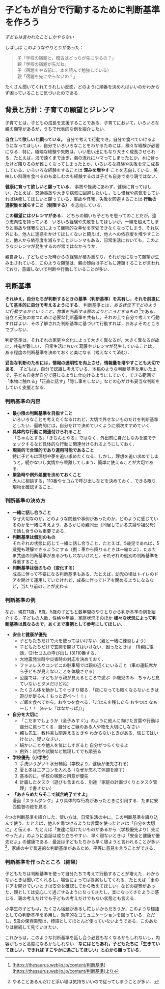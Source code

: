<!-- Title: 子どもが自分で行動するために判断基準を作ろう - 子どものしかりかた (5/7)  
Date: December 6, 2017  
Chapter: 5  
Author: @motohasi   -->


# 子どもが自分で行動するために判断基準を作ろう
*子どもは言われたことしかやらない*

しばしば このようなやりとりがあった：

> 子「学校の宿題と，稽古はどっちが先にやるの？」  
> 親「学校の宿題が先だね」  
> 子（宿題をやる前に，本を読んで勉強している）  
> 親「宿題を先にやらないの？」  

たくさん聞いてくれてうれしい反面，どのように順番を決めればいいのかわからず困っていることに気づいたのである．

## 背景と方針：子育ての願望とジレンマ

子育てとは，子どもの成長を支援することである．子育てにおいて，いろいろな親の願望があるが，うちで代表的な例を紹介したい．

**自立して欲しいと願っている，**
自分で考えて行動でき，自分で食べていけるようになってほしい．自分でいろいろなことをわかるためには，様々な経験が必要になる．特に，極端な経験や失敗は，いい思い出にもなり大きく成長させられる．たとえば，海で遠くまで泳ぎ，潮の流れにハマってしまったとか，木に登ったけど降りるのが難しくなってしまったとか，いろいろな経験や失敗を元に成長している．いろいろな経験をすることは **深みを増やす** ことを志向している．美味しい料理を食べるのも楽しむのも経験するのは子ども自身であり親ではない．

**健康に育って欲しいと願っている．**
事故や怪我にあわず，健康に育ってほしい．たとえば，交通事故や大きな病気に回避したいし，もし怪我や病気をしていれば快癒してほしいと願っている．事故や怪我，失敗を回避することは **行動の選択肢を減らすこと（制限する）** を志向している．

**この願望にはジレンマがある．**
どちらの願いも子どもを思ってのことだが，違う志向性を持っている．いろいろ経験や失敗をしてほしいが，一線を超えてしまうと事故や怪我などによって継続的な幸せを享受できなくなってしまう．それ以外にも，他人に迷惑をかけてほしくないと願えば．他人への依存度を増やすことと，他人から依存度を減らすことジレンマもある．日常生活においても，このようなジレンマが発生するのが常ではなかろうか．

親自身も，子どもだった時からの経験が積み重なり，それが元になって願望が生み出されている．このような願望は，親の傾向は子どもに連鎖することが言われており，意識しないで判断や行動していることが多い．


## 判断基準

**それゆえ，自分たちが判断するときの基準（判断基準）を共有し，それを前提にして基本的に自分で考えるようにする．**
判断基準とは，*ある状況下でどのように行動するかということ，物事を判断する際のよりどころとするもの* [^criterion]である．自立と元気の育つために必要な判断基準を共有し，それの上で自分で考えて行動すればよい．その了解された判断基準に基づいて行動すれば，おおよそのところでブレない．

[^criterion]: [https://thesaurus.weblio.jp/content/判断基準](https://thesaurus.weblio.jp/content/判断基準)より

判断基準は，それぞれの家庭や文化によって大きく異なるが，大きく異なるが故に，共有が難しい．
日常生活において葛藤やジレンマが発生していることは，ある程度の判断基準を決めておくと楽になる（考えなくて済む）．

**妥当な判断のためには，情報の透明性を向上させ，情報量を増やすことも大切である．**
子どもは，自分で認識し考えている．本稿のような判断基準を用いた上で，子ども自身が自分で感じるように仕向けるようにしていく．できる範囲で「本物に触れる」「正直に話す」「隠し事をしない」などの心がけも妥当な判断をしていく支援となる．


### 判断基準の内容

- **最小限の判断基準を目指すこと**  
	いろいろなことを考えたくなるけれど，大切で外せないものだけを判断基準としたい．最終的には，自分だけで決めていくように順次すすめていく．
- **具体的な行動に関連付けられること**  
	「ちゃんとする」「きちんとやる」ではなく，外出前に身だしなみを鏡でチェックするなど具体的な行動に関連付けられるようにしておく．
- **現実的で合理的であり運用可能であること**  
	特に子どもは理想や夢を追い求めたくなる．しかし，理想を追い求めてしまうと，続かないし実情から乖離してしまう．簡単に使えることが大切である．
- **緊急時や例外処置を決めておくこと**  
	大人に相談する，110番やセコムで呼び出しなどを決めておく．できる限り現物を確認すること．



### 判断基準の決め方

- **一緒に話し合うこと**  
	なぜ大切なのか，どのような問題や事例があったのか，どのように感じているのかを一緒に考えよう．あらかじめ親同士（同居している夫婦や祖父母）で話し合うのも重要である．
- **判断基準は個別のもの**  
	それぞれの状態に応じて一緒に話し合うこと．たとえば，5歳児であれば，5歳児も理解できるようにする（例：車から降りるときは一緒だよ）．たまたま共通の判断基準があるかもしれないけれど，それぞれの個別の判断基準を尊重すること．
- **判断基準は仮のもの（変化する）**  
	成長に伴って不要になる判断基準もある．たとえば，幼児の頃はトイレのドアを開けて運用していたけれど，成長に伴ってドアを閉めるようになるなど，当たり前のことが変わる


### 判断基準の例
なお，現在11歳，8歳，5歳の子どもと数年間のやりとりから判断基準の例を紹介する．子どもの人数，性格や年齢，家庭状況そのほか **様々な状況によって判断基準は異なるので，あくまで事例として参考にしてほしい．**

- **安全と健康が優先**
	- 子どもたちだけで火を使ってはいけない（親と一緒に練習しよう）
	- 子どもたちだけで玄関を開けてはいけない．困ったときは　(1)親に電話，(2)セコムの呼び出し (3)110番する．
	- 大地震発生時や災害時の対応を決めておく．
	- ファミレスやコンビニの駐車場では親の近くにいること（車の運転席から子どもが見えないことを体験させる）
	- 公園では，子どもから親が見えるところで遊ぶ（5歳児のみ．ちゃんと見ていないとダメだけどね）
	- たくさん体を動かしてぐっすり寝る．「夜になっても眠くならないときは遊びが足らん！もっと遊べ〜！！」
	- ご飯を食べてから，おやつを食べる．「ごはんを残したら おやつは なぁーし！！（eテレ『はなかっぱ』）」
- **自分を大切に**
	- 「こだまでしょうか（金子みすゞ）」のように他人に向けた言葉や行動は自分に戻ってくる．自分とご縁のある人や物を大切にしなさい
	- 親も先生，教科書も間違えるときや わからないときがある．信じてはいけない，疑いなさい．
	- 細かいことや他人を気にしすぎると 自分がつらくなるよ
	- 例外：試合や試験など無理してでも頑張る
- **学校優先（小学生）**
	1. 手洗いうがい＋水分補給（学校より，健康が優先される）
	2. 夏と冬はエアコンを入れる（なぜか忘れて体調を崩す）
	3. 基本的に，学校の宿題と用意が優先
	4. 計画したタスク（遊びも含まれる．別途「家庭の計画づくりとタスク管理」で書きたい）
- **「あきらめたらそこで試合終了ですよ」**  
	漫画『スラムダンク』より具体的な行為があったときに引用する．たまに安西監督の絵を見る．

4つの判断基準を紹介した．使い方は，日常生活の中に，この判断基準を織り込んで使う．たとえば，他人を傷つけるような言葉を使ったときは「自分を大切に」と伝える．たとえば「友達に届けたいものがあるから（学校優先より）先にやったよ」のように会話は成り立ちやすい．早く寝ないときは「安全と健康が優先だよ」の健康である．最近は子どもたちから早く寝ようと言われることが多い[^sleep]．家族の中で普遍的な判断基準があるため，平等に意見を言うことができる．

[^sleep]: やることあるんだけど添い寝は気持ちいいので従ってしまうことが多い．



### 判断基準を作ったところ（結果）
子どもたちは判断基準を使って自分たちで考えて行動することが増えた．わからないときは聞いてくれるし，場合によっては提案もしてくれる．たとえば「車のドアを開けていいときは安全を確認してから教えてほしい」などの提案があった．親としては安心して過ごせるようになってきたし，楽になってきたように感じる．親の考えだけでも子どもの考えだけでもない状態とも言える．

小学生の子どもは，たくさん宿題があるし忙しいからだろうか，このような標語としての判断基準を多用し，効率的なコミュニケーションを図っている．ただし，5歳の保育園児は，標語としてほとんど使っていないようである．このあたりは継続して見ていきたい．

これからは，このような判断基準を話し合う必要もなくなるかもしれないし，内容がもっと高度になるかもしれない．**なにはともあれ，子どもたちに「生きていてほしい，できれば すこやかに過ごしてほしい」と心から願っている．**


<!-- ## 関連する情報
- [子どもは叱って強く育てるのか，褒めて伸ばすのか，子育ての心がけ（欺瞞と正直） - ari's world](http://motohasi.hatenablog.com/entry/2017/12/10/231241)
- [あふれる矛盾する情報から判断する7つのステップ - ari's world](http://motohasi.hatenablog.com/entry/2013/11/27/064751) -->

<!-- ![20110326145438.jpg](20110326145438.jpg) -->
<!-- [f:id:masanari:20110326145438j:plain]

**次の記事は [なぜしかるのか，どのようにしかるのか - 子どものしかりかた (6/7)](http://motohasi.hatenablog.com/entry/2017/12/26/051025)だよ．**


// # 記事一覧

1. [はじめに - 子どものしかりかた (1/7)](http://motohasi.hatenablog.com/entry/2017/12/26/044424)
2. [子育てとしかることと怒ること（定義） - 子どものしかりかた (2/7)](http://motohasi.hatenablog.com/entry/2017/12/26/044657)
3. [子どもは しかって強く育てるのか，ほめて伸ばすのか，子育ての心がけ（欺瞞と正直） - 子どものしかりかた (3/7)](http://motohasi.hatenablog.com/entry/2017/12/10/231241)
4. [どのぐらいしかるのか（頻度と度合い） - 子どものしかりかた (4/7)](http://motohasi.hatenablog.com/entry/2017/12/26/050125)
5. [子どもが自分で行動するために判断基準を作ろう - 子どものしかりかた (5/7)](http://motohasi.hatenablog.com/entry/2017/12/14/171005)
6. [なぜしかるのか，どのようにしかるのか - 子どものしかりかた (6/7)](http://motohasi.hatenablog.com/entry/2017/12/26/051025)
7. [おわりに - 子どものしかりかた (7/7)](http://motohasi.hatenablog.com/entry/2017/12/26/051217)

読んでくださり，ありがとうございました．よろしければシェアや いいねをお願いします． -->
